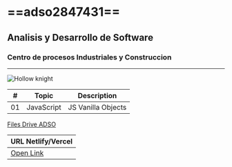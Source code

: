 # ==adso2847431==
## Analisis y Desarrollo de Software
### Centro de procesos Industriales y Construccion

---

![Hollow knight](https://tinyurl.com/tnvan5dk)

| # | Topic    |  Description      |
|---|---       |---                |
|01 |JavaScript| JS Vanilla Objects|

[Files Drive ADSO](https://tinyurl.com/4657t2vw)

|URL Netlify/Vercel|
|--- |
| [Open Link](https://adso2847431.netlifly.app) |



